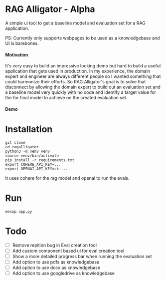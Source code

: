 # RAG Alligator - Alpha

A simple ui tool to get a baseline model and evaluation set for a RAG application.

PS: Currently only supports webpages to be used as a knowledgebase and UI is barebones.

#### Motivation

It's very easy to build an impressive looking demo but hard to build a useful application that gets used in production. In my experience, the domain expert and engineer are always different people so I wanted something that could harmonize their efforts. So RAG Alligator's goal is to solve that disconnect by allowing the domain expert to build out an evaluation set and a baseline model very quickly with no code and identify a target value for the for final model to achieve on the created evaluation set.

#### Demo

# Installation

```
git clone
cd ragalligator
python3 -m venv venv
source venv/bin/activate
pip install -r requirements.txt
export COHERE_API_KEY=...
export OPENAI_API_KEY=sk-...
```

It uses cohere for the rag model and openai to run the evals.

# Run

```
mesop app.py
```

# Todo

- [ ] Remove repition bug in Eval creation tool
- [ ] Add custom component based ui for eval creation tool
- [ ] Show a more detailed progress bar when running the evaluation set
- [ ] Add option to use pdfs as knowledgebase
- [ ] Add option to use docx as knowledgebase
- [ ] Add option to use googledrive as knowledgebase
